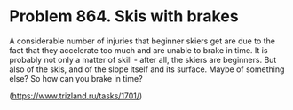 # Problem 864. Skis with brakes

A considerable number of injuries that beginner skiers get are due to the fact that they accelerate too much and are unable to brake in time. It is probably not only a matter of skill - after all, the skiers are beginners. But also of the skis, and of the slope itself and its surface. Maybe of something else? So how can you brake in time?

(https://www.trizland.ru/tasks/1701/)